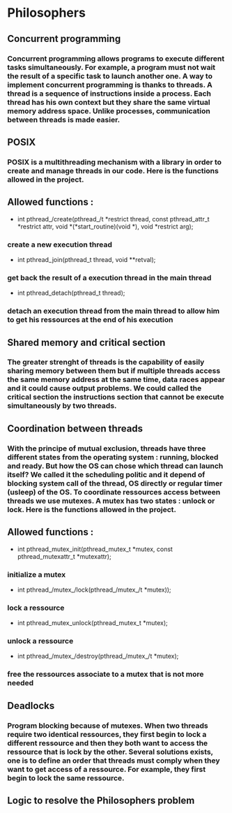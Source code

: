 # Philosophers

## Concurrent programming

### Concurrent programming allows programs to execute different tasks simultaneously. For example, a program must not wait the result of a specific task to launch another one. A way to implement concurrent programming is thanks to threads. A thread is a sequence of instructions inside a process. Each thread has his own context but they share the same virtual memory address space. Unlike processes, communication between threads is made easier.

## POSIX

### POSIX is a multithreading mechanism with a library in order to create and manage threads in our code. Here is the functions allowed in the project.

## Allowed functions :
* int pthread_/create(pthread_/t *restrict thread,
                          const pthread_attr_t *restrict attr,
                          void *(*start_routine)(void *),
                          void *restrict arg);
### create a new execution thread
* int pthread_join(pthread_t thread, void **retval);
### get back the result of a execution thread in the main thread
* int pthread_detach(pthread_t thread);
### detach an execution thread from the main thread to allow him to get his ressources at the end of his execution

## Shared memory and critical section
### The greater strenght of threads is the capability of easily sharing memory between them but if multiple threads access the same memory address at the same time, data races appear and it could cause output problems. We could called the critical section the instructions section that cannot be execute simultaneously by two threads.

## Coordination between threads
### With the principe of mutual exclusion, threads have three different states from the operating system : running, blocked and ready. But how the OS can chose which thread can launch itself? We called it the scheduling politic and it depend of blocking system call of the thread, OS directly or regular timer (usleep) of the OS. To coordinate ressources access between threads we use mutexes. A mutex has two states : unlock or lock. Here is the functions allowed in the project.

## Allowed functions :
* int pthread_mutex_init(pthread_mutex_t *mutex,
                        const pthread_mutexattr_t *mutexattr);
### initialize a mutex
* int pthread_/mutex_/lock(pthread_/mutex_/t *mutex));
### lock a ressource
* int pthread_mutex_unlock(pthread_mutex_t *mutex);
### unlock a ressource
* int pthread_/mutex_/destroy(pthread_/mutex_/t *mutex);
### free the ressources associate to a mutex that is not more needed

## Deadlocks
### Program blocking because of mutexes. When two threads require two identical ressources, they first begin to lock a different ressource and then they both want to access the ressource that is lock by the other. Several solutions exists, one is to define an order that threads must comply when they want to get access of a ressource. For example, they first begin to lock the same ressource.

## Logic to resolve the Philosophers problem
